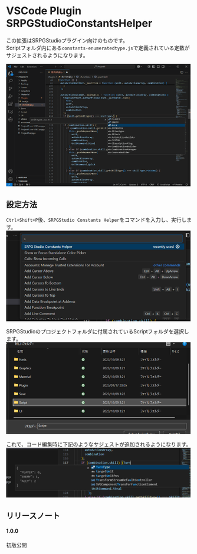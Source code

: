 # VSCode Plugin SRPGStudioConstantsHelper

この拡張はSRPGStudioプラグイン向けのものです。  
Scriptフォルダ内にある`constants-enumeratedtype.js`で定義されている定数がサジェストされるようになります。  

<img src="./material/demo.gif" width="500px">

## 設定方法
`Ctrl+Shift+P`後、`SRPGStudio Constants Helper`をコマンドを入力し、実行します。  
<img src="./material/command.png" width="500px">


SRPGStudioのプロジェクトフォルダに付属されているScriptフォルダを選択します。   
<img src="./material/select_script.png" width="500px">

これで、コード編集時に下記のようなサジェストが追加されるようになります。  
<img src="./material/suggest.png" width="500px">

## リリースノート
#### 1.0.0
初版公開